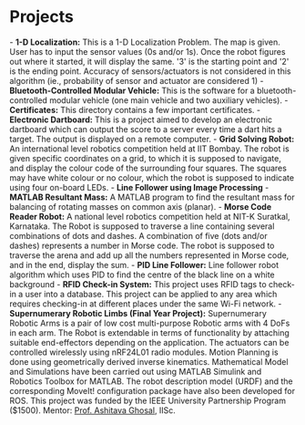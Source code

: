 <h1>Projects</h1>
- <b>1-D Localization:</b> This is a 1-D Localization Problem. The map is given. User has to input the sensor values (0s and/or 1s). Once the robot figures out where it started, it will display the same. '3' is the starting point and '2' is the ending point. Accuracy of sensors/actuators is not considered in this algorithm (ie., probability of sensor and actuator are considered 1)
- <b>Bluetooth-Controlled Modular Vehicle:</b> This is the software for a bluetooth-controlled modular vehicle (one main vehicle and two auxiliary vehicles).
- <b>Certificates:</b> This directory contains a few important certificates.
- <b>Electronic Dartboard:</b> This is a project aimed to develop an electronic dartboard which can output the score to a server every time a dart hits a target. The output is displayed on a remote computer.
- <b>Grid Solving Robot:</b> An international level robotics competition held at IIT Bombay. The robot is given specific coordinates on a grid, to which it is supposed to navigate, and display the colour code of the surrounding four squares. The squares may have white colour or no colour, which the robot is supposed to indicate using four on-board LEDs.
- <b>Line Follower using Image Processing</b>
- <b>MATLAB Resultant Mass:</b> A MATLAB program to find the resultant mass for balancing of rotating masses on common axis (planar).
- <b>Morse Code Reader Robot:</b> A national level robotics competition held at NIT-K Suratkal, Karnataka. The Robot is supposed to traverse a line containing several combinations of dots and dashes. A combination of five (dots and/or dashes) represents a number in Morse code. The robot is supposed to traverse the arena and add up all the numbers  represented in Morse code, and in the end, display the sum.
- <b>PID Line Follower:</b> Line follower robot algorithm which uses PID to find the centre of the black line on a white background
- <b>RFID Check-in System:</b> This project uses RFID tags to check-in a user into a database. This project can be applied to any area which requires checking-in at different places under the same Wi-Fi network.
- <b>Supernumerary Robotic Limbs (Final Year Project):</b> Supernumerary Robotic Arms is a pair of low cost multi-purpose Robotic arms with 4 DoFs in each arm. The Robot is extendable in terms of functionality by attaching suitable end-effectors depending on the application. The actuators can be controlled wirelessly using nRF24L01 radio modules. Motion Planning is done using geometrically derived inverse kinematics. Mathematical Model and Simulations have been carried out using MATLAB Simulink and Robotics Toolbox for MATLAB. The robot description model (URDF) and the corresponding MoveIt! configuration package have also been developed for ROS. This project was funded by the IEEE University Partnership Program ($1500). Mentor: <a href="http://www.mecheng.iisc.ernet.in/~asitava/" target="_blank">Prof. Ashitava Ghosal</a>, IISc.
